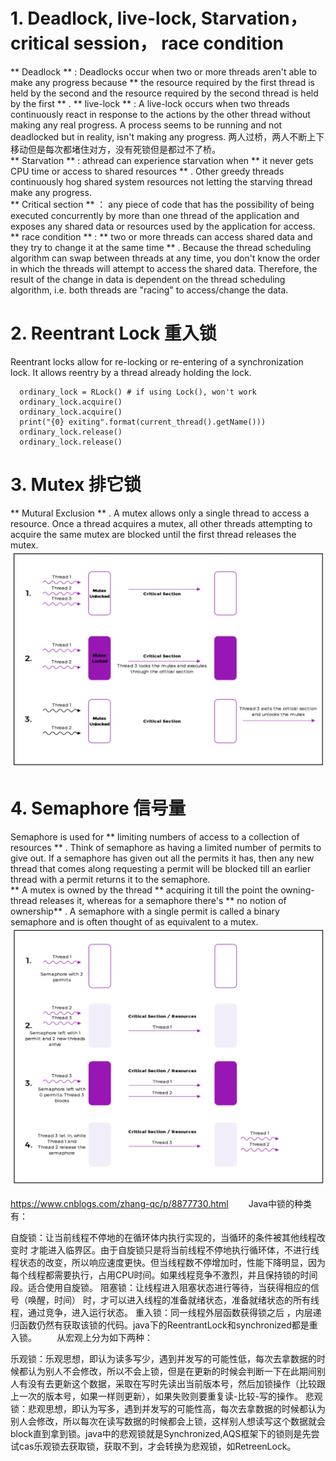 
# 1. Deadlock, live-lock, Starvation， critical session， race condition
** Deadlock ** : Deadlocks occur when two or more threads aren't able to make any progress because ** the resource required by the first thread is held by the second and the resource required by the second thread is held by the first ** .
** live-lock ** : A live-lock occurs when two threads continuously react in response to the actions by the other thread without making any real progress. A process seems to be running and not deadlocked but in reality, isn't making any progress. 两人过桥，两人不断上下移动但是每次都堵住对方，没有死锁但是都过不了桥。  
** Starvation ** : athread can experience starvation when ** it never gets CPU time or access to shared resources ** . Other greedy threads continuously hog shared system resources not letting the starving thread make any progress.  
** Critical section ** ： any piece of code that has the possibility of being executed concurrently by more than one thread of the application and exposes any shared data or resources used by the application for access.
** race condition ** : ** two or more threads can access shared data and they try to change it at the same time ** . Because the thread scheduling algorithm can swap between threads at any time, you don't know the order in which the threads will attempt to access the shared data. Therefore, the result of the change in data is dependent on the thread scheduling algorithm, i.e. both threads are "racing" to access/change the data.

# 2. Reentrant Lock 重入锁
Reentrant locks allow for re-locking or re-entering of a synchronization lock. It allows reentry by a thread already holding the lock. 
```
  ordinary_lock = RLock() # if using Lock(), won't work
  ordinary_lock.acquire()
  ordinary_lock.acquire()
  print("{0} exiting".format(current_thread().getName()))
  ordinary_lock.release()
  ordinary_lock.release()
```

# 3. Mutex 排它锁
** Mutural Exclusion ** . A mutex allows only a single thread to access a resource. Once a thread acquires a mutex, all other threads attempting to acquire the same mutex are blocked until the first thread releases the mutex. 
![Mutex](/img/8-Mutex.png)

# 4. Semaphore 信号量
Semaphore is used for ** limiting numbers of access to a collection of resources ** . Think of semaphore as having a limited number of permits to give out. If a semaphore has given out all the permits it has, then any new thread that comes along requesting a permit will be blocked till an earlier thread with a permit returns it to the semaphore.  
** A mutex is owned by the thread ** acquiring it till the point the owning-thread releases it, whereas for a semaphore there's ** no notion of ownership** . 
A semaphore with a single permit is called a binary semaphore and is often thought of as equivalent to a mutex.
![Mutex](/img/7-Semaphore.png)








https://www.cnblogs.com/zhang-qc/p/8877730.html
　　Java中锁的种类有：

自旋锁：让当前线程不停地的在循环体内执行实现的，当循环的条件被其他线程改变时 才能进入临界区。由于自旋锁只是将当前线程不停地执行循环体，不进行线程状态的改变，所以响应速度更快。但当线程数不停增加时，性能下降明显，因为每个线程都需要执行，占用CPU时间。如果线程竞争不激烈，并且保持锁的时间段。适合使用自旋锁。
阻塞锁：让线程进入阻塞状态进行等待，当获得相应的信号（唤醒，时间） 时，才可以进入线程的准备就绪状态，准备就绪状态的所有线程，通过竞争，进入运行状态。
重入锁：同一线程外层函数获得锁之后 ，内层递归函数仍然有获取该锁的代码。java下的ReentrantLock和synchronized都是重入锁。
　　从宏观上分为如下两种：

乐观锁：乐观思想，即认为读多写少，遇到并发写的可能性低，每次去拿数据的时候都认为别人不会修改，所以不会上锁，但是在更新的时候会判断一下在此期间别人有没有去更新这个数据，采取在写时先读出当前版本号，然后加锁操作（比较跟上一次的版本号，如果一样则更新），如果失败则要重复读-比较-写的操作。
悲观锁：悲观思想，即认为写多，遇到并发写的可能性高，每次去拿数据的时候都认为别人会修改，所以每次在读写数据的时候都会上锁，这样别人想读写这个数据就会block直到拿到锁。java中的悲观锁就是Synchronized,AQS框架下的锁则是先尝试cas乐观锁去获取锁，获取不到，才会转换为悲观锁，如RetreenLock。　　


